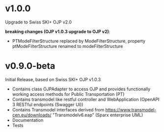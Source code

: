 # v1.0.0
Upgrade to Swiss SKI+ OJP v2.0

**breaking changes (OJP v1.0.3 upgrade to OJP v2)**:
* PTModeFilterStructure replaced by ModeFilterStructure, property ptModeFilterStructure renamed to modeFilterStructure

# v0.9.0-beta
Initial Release, based on Swiss SKI+ OJP v1.0.3

* Contains class OJPAdapter to access OJP and provides functionally working access methods for Public Transportation (PT)
* Contains transmodel like restful controller and WebApplication (OpenAPI 3 RESTful endpoints (Swagger UI))
* Contains Transmodel interfaces derived from https://www.transmodel-cen.eu/downloads/ "Transmodelv6.eap" (Sparx enterprise UML)
* Documentation
* Tests